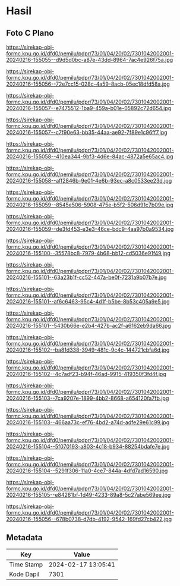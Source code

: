 # Hasil

## Foto C Plano

https://sirekap-obj-formc.kpu.go.id/dfd0/pemilu/pdpr/73/01/04/20/02/7301042002001-20240216-155055--d9d5d0bc-a87e-43dd-8964-7ac4e926f75a.jpg

https://sirekap-obj-formc.kpu.go.id/dfd0/pemilu/pdpr/73/01/04/20/02/7301042002001-20240216-155056--72e7cc15-028c-4a59-8acb-05ec18dfd58a.jpg

https://sirekap-obj-formc.kpu.go.id/dfd0/pemilu/pdpr/73/01/04/20/02/7301042002001-20240216-155057--e7475512-1ba9-459a-b01e-05892c72d654.jpg

https://sirekap-obj-formc.kpu.go.id/dfd0/pemilu/pdpr/73/01/04/20/02/7301042002001-20240216-155057--c7f90e63-bb35-44aa-ae92-7f89e1c96ff7.jpg

https://sirekap-obj-formc.kpu.go.id/dfd0/pemilu/pdpr/73/01/04/20/02/7301042002001-20240216-155058--410ea344-9bf3-4d6e-84ac-4872a5e65ac4.jpg

https://sirekap-obj-formc.kpu.go.id/dfd0/pemilu/pdpr/73/01/04/20/02/7301042002001-20240216-155058--aff2846b-9e01-4e6b-93ec-a8c0533ee23d.jpg

https://sirekap-obj-formc.kpu.go.id/dfd0/pemilu/pdpr/73/01/04/20/02/7301042002001-20240216-155059--8545e506-5908-475e-b5f2-506d91c7b09e.jpg

https://sirekap-obj-formc.kpu.go.id/dfd0/pemilu/pdpr/73/01/04/20/02/7301042002001-20240216-155059--de3fd453-e3e3-46ce-bdc9-4aa97b0a9534.jpg

https://sirekap-obj-formc.kpu.go.id/dfd0/pemilu/pdpr/73/01/04/20/02/7301042002001-20240216-155100--35578bc8-7979-4b68-bb12-cd5036e91f49.jpg

https://sirekap-obj-formc.kpu.go.id/dfd0/pemilu/pdpr/73/01/04/20/02/7301042002001-20240216-155101--63a23b1f-cc52-447a-be0f-7231a9b07b7e.jpg

https://sirekap-obj-formc.kpu.go.id/dfd0/pemilu/pdpr/73/01/04/20/02/7301042002001-20240216-155101--af6c6463-95c4-4d1f-b5be-8b53c405a9e5.jpg

https://sirekap-obj-formc.kpu.go.id/dfd0/pemilu/pdpr/73/01/04/20/02/7301042002001-20240216-155101--5430b66e-e2b4-427b-ac2f-a6162eb9da66.jpg

https://sirekap-obj-formc.kpu.go.id/dfd0/pemilu/pdpr/73/01/04/20/02/7301042002001-20240216-155102--ba81d338-3949-481c-9c4c-144721cbfa6d.jpg

https://sirekap-obj-formc.kpu.go.id/dfd0/pemilu/pdpr/73/01/04/20/02/7301042002001-20240216-155102--4c7adf23-b94f-46ad-9915-419350f3fd4f.jpg

https://sirekap-obj-formc.kpu.go.id/dfd0/pemilu/pdpr/73/01/04/20/02/7301042002001-20240216-155103--7ca9207e-1899-4bb2-8668-a654120fa7fb.jpg

https://sirekap-obj-formc.kpu.go.id/dfd0/pemilu/pdpr/73/01/04/20/02/7301042002001-20240216-155103--466aa73c-ef76-4bd2-a74d-adfe29e61c99.jpg

https://sirekap-obj-formc.kpu.go.id/dfd0/pemilu/pdpr/73/01/04/20/02/7301042002001-20240216-155104--5f070193-a803-4c18-b934-88254bdafe7e.jpg

https://sirekap-obj-formc.kpu.go.id/dfd0/pemilu/pdpr/73/01/04/20/02/7301042002001-20240216-155104--5291f306-11a0-4ce7-844a-4dfd7ad16590.jpg

https://sirekap-obj-formc.kpu.go.id/dfd0/pemilu/pdpr/73/01/04/20/02/7301042002001-20240216-155105--e84261bf-1d49-4233-89a8-5c27abe569ee.jpg

https://sirekap-obj-formc.kpu.go.id/dfd0/pemilu/pdpr/73/01/04/20/02/7301042002001-20240216-155056--678b0738-d7db-4192-9542-169fd27cb422.jpg


## Metadata

| Key        | Value               |
| ---------- | ------------------- |
| Time Stamp | 2024-02-17 13:05:41 |
| Kode Dapil | 7301                |



